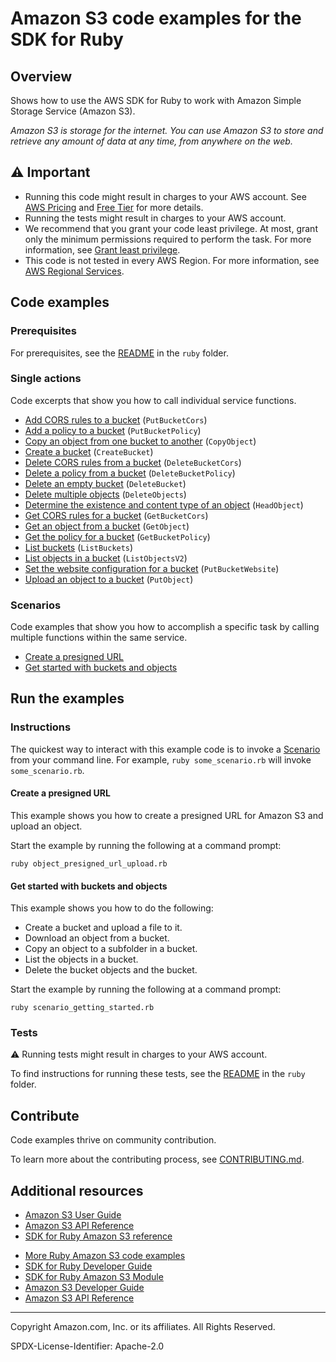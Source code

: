 <!--Generated by WRITEME on 2023-09-12 00:35:26.254573 (UTC)-->
# Amazon S3 code examples for the SDK for Ruby

## Overview

Shows how to use the AWS SDK for Ruby to work with Amazon Simple Storage Service (Amazon S3).

<!--custom.overview.start-->
<!--custom.overview.end-->

*Amazon S3 is storage for the internet. You can use Amazon S3 to store and retrieve any amount of data at any time, from anywhere on the web.*

## ⚠ Important

* Running this code might result in charges to your AWS account. See [AWS Pricing](https://aws.amazon.com/pricing/?aws-products-pricing.sort-by=item.additionalFields.productNameLowercase&aws-products-pricing.sort-order=asc&awsf.Free%20Tier%20Type=*all&awsf.tech-category=*all) and [Free Tier](https://aws.amazon.com/free/?all-free-tier.sort-by=item.additionalFields.SortRank&all-free-tier.sort-order=asc&awsf.Free%20Tier%20Types=*all&awsf.Free%20Tier%20Categories=*all) for more details.
* Running the tests might result in charges to your AWS account.
* We recommend that you grant your code least privilege. At most, grant only the minimum permissions required to perform the task. For more information, see [Grant least privilege](https://docs.aws.amazon.com/IAM/latest/UserGuide/best-practices.html#grant-least-privilege).
* This code is not tested in every AWS Region. For more information, see [AWS Regional Services](https://aws.amazon.com/about-aws/global-infrastructure/regional-product-services).

<!--custom.important.start-->
<!--custom.important.end-->

## Code examples

### Prerequisites

For prerequisites, see the [README](../../README.md#Prerequisites) in the `ruby` folder.


<!--custom.prerequisites.start-->
<!--custom.prerequisites.end-->

### Single actions

Code excerpts that show you how to call individual service functions.

* [Add CORS rules to a bucket](bucket_cors.rb#L34) (`PutBucketCors`)
* [Add a policy to a bucket](bucket_policy.rb#L36) (`PutBucketPolicy`)
* [Copy an object from one bucket to another](object_copy.rb#L8) (`CopyObject`)
* [Create a bucket](bucket_create.rb#L8) (`CreateBucket`)
* [Delete CORS rules from a bucket](bucket_cors.rb#L60) (`DeleteBucketCors`)
* [Delete a policy from a bucket](bucket_policy.rb#L48) (`DeleteBucketPolicy`)
* [Delete an empty bucket](scenario_getting_started.rb#L125) (`DeleteBucket`)
* [Delete multiple objects](scenario_getting_started.rb#L124) (`DeleteObjects`)
* [Determine the existence and content type of an object](object_exists.rb#L8) (`HeadObject`)
* [Get CORS rules for a bucket](bucket_cors.rb#L22) (`GetBucketCors`)
* [Get an object from a bucket](object_get.rb#L8) (`GetObject`)
* [Get the policy for a bucket](bucket_policy.rb#L23) (`GetBucketPolicy`)
* [List buckets](bucket_list.rb#L8) (`ListBuckets`)
* [List objects in a bucket](bucket_list_objects.rb#L8) (`ListObjectsV2`)
* [Set the website configuration for a bucket](bucket_put_website.rb#L8) (`PutBucketWebsite`)
* [Upload an object to a bucket](object_upload_file.rb#L8) (`PutObject`)

### Scenarios

Code examples that show you how to accomplish a specific task by calling multiple
functions within the same service.

* [Create a presigned URL](object_presigned_url_upload.rb)
* [Get started with buckets and objects](scenario_getting_started.rb)

## Run the examples

### Instructions


<!--custom.instructions.start-->
The quickest way to interact with this example code is to invoke a [Scenario](#Scenarios) from your command line. For example, `ruby some_scenario.rb` will invoke `some_scenario.rb`.
<!--custom.instructions.end-->



#### Create a presigned URL

This example shows you how to create a presigned URL for Amazon S3 and upload an object.


<!--custom.scenario_prereqs.s3_Scenario_PresignedUrl.start-->
<!--custom.scenario_prereqs.s3_Scenario_PresignedUrl.end-->

Start the example by running the following at a command prompt:

```
ruby object_presigned_url_upload.rb
```

<!--custom.scenarios.s3_Scenario_PresignedUrl.start-->
<!--custom.scenarios.s3_Scenario_PresignedUrl.end-->

#### Get started with buckets and objects

This example shows you how to do the following:

* Create a bucket and upload a file to it.
* Download an object from a bucket.
* Copy an object to a subfolder in a bucket.
* List the objects in a bucket.
* Delete the bucket objects and the bucket.

<!--custom.scenario_prereqs.s3_Scenario_GettingStarted.start-->
<!--custom.scenario_prereqs.s3_Scenario_GettingStarted.end-->

Start the example by running the following at a command prompt:

```
ruby scenario_getting_started.rb
```

<!--custom.scenarios.s3_Scenario_GettingStarted.start-->
<!--custom.scenarios.s3_Scenario_GettingStarted.end-->

### Tests

⚠ Running tests might result in charges to your AWS account.


To find instructions for running these tests, see the [README](../../README.md#Tests)
in the `ruby` folder.



<!--custom.tests.start-->

## Contribute
Code examples thrive on community contribution.

To learn more about the contributing process, see [CONTRIBUTING.md](../../../CONTRIBUTING.md).
<!--custom.tests.end-->

## Additional resources

* [Amazon S3 User Guide](https://docs.aws.amazon.com/AmazonS3/latest/userguide/Welcome.html)
* [Amazon S3 API Reference](https://docs.aws.amazon.com/AmazonS3/latest/API/Welcome.html)
* [SDK for Ruby Amazon S3 reference](https://docs.aws.amazon.com/sdk-for-ruby/v3/api/Aws/S3.html)

<!--custom.resources.start-->
* [More Ruby Amazon S3 code examples](https://docs.aws.amazon.com/sdk-for-ruby/v3/developer-guide/ruby_s3_code_examples.html)
* [SDK for Ruby Developer Guide](https://aws.amazon.com/developer/language/ruby/)
* [SDK for Ruby Amazon S3 Module](https://docs.aws.amazon.com/sdk-for-ruby/v3/api/Aws/S3.html)
* [Amazon S3 Developer Guide](https://docs.aws.amazon.com/AmazonS3/latest/userguide/Welcome.html)
* [Amazon S3 API Reference](https://docs.aws.amazon.com/AmazonS3/latest/API/Welcome.html)
<!--custom.resources.end-->

---

Copyright Amazon.com, Inc. or its affiliates. All Rights Reserved.

SPDX-License-Identifier: Apache-2.0